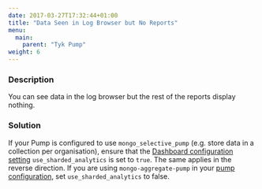 ```yaml
---
date: 2017-03-27T17:32:44+01:00
title: "Data Seen in Log Browser but No Reports"
menu:
  main:
    parent: "Tyk Pump"
weight: 6 
---
```


### Description

You can see data in the log browser but the rest of the reports display nothing.

### Solution

If your Pump is configured to use `mongo_selective_pump` (e.g. store data in a collection per organisation), ensure that the [Dashboard configuration setting](/docs/tyk-configuration-reference/tyk-dashboard-configuration-options/) `use_sharded_analytics` is set to `true`. The same applies in the reverse direction. If you are using `mongo-aggregate-pump` in your [pump configuration](/docs/tyk-configuration-reference/tyk-pump-configuration/), set `use_sharded_analytics` to false.
